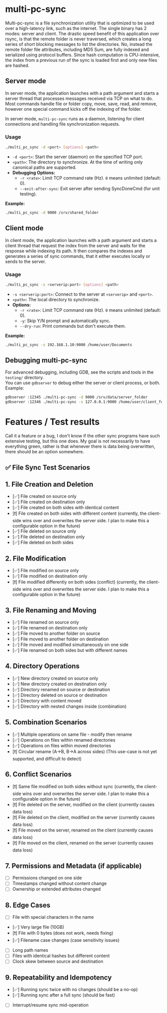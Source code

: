 # multi-pc-sync

Multi-pc-sync is a file synchronization utility that is optimized to be used over a high-latency link, such as the internet. The single binary has 2 modes: server and client. The drastic speed benefit of this application over rsync, is that the remote folder is never traversed, which creates a long series of short blocking messages to list the directories. No, instead the remote folder file attributes, including MD5 Sum, are fully indexed and serialized using protocol buffers. Since hash computation is CPU-intensive, the index from a previous run of the sync is loaded first and only new files are hashed.

## Server mode

In server mode, the application launches with a path argument and starts a server thread that processes messages received via TCP on what to do. Most commands handle file or folder copy, move, save, read, and remove, however one special command kicks off the indexing of the folder.


In server mode, `multi-pc-sync` runs as a daemon, listening for client connections and handling file synchronization requests.

### Usage

```sh
./multi_pc_sync -d <port> [options] <path>
```

- `-d <port>`: Start the server (daemon) on the specified TCP port.
- `<path>`: The directory to synchronize. At the time of writing only canonical paths are supported.
- **Debugging Options:**
  - `-r <rate>`: Limit TCP command rate (Hz). `0` means unlimited (default: 0).
  - `--exit-after-sync`: Exit server after sending SyncDoneCmd (for unit testing).

**Example:**
```sh
./multi_pc_sync -d 9000 /srv/shared_folder
```

## Client mode

In client mode, the application launches with a path argument and starts a client thread that request the index from the server and waits for the response while indexing its path. It then compares the indexes and generates a series of sync commands, that it either executes locally or sends to the server.

### Usage

```sh
./multi_pc_sync -s <serverip:port> [options] <path>
```

- `-s <serverip:port>`: Connect to the server at `<serverip>` and `<port>`.
- `<path>`: The local directory to synchronize.
- **Options:**
  - `-r <rate>`: Limit TCP command rate (Hz). `0` means unlimited (default: 0).
  - `-y`: Skip Y/N prompt and automatically sync.
  - `--dry-run`: Print commands but don't execute them.

**Example:**
```sh
./multi_pc_sync -s 192.168.1.10:9000 /home/user/Documents
```

## Debugging multi-pc-sync

For advanced debugging, including GDB, see the scripts and tools in the `testing/` directory.  
You can use `gdbserver` to debug either the server or client process, or both. Example:

```sh
gdbserver :12345 ./multi-pc-sync -d 9000 /srv/data/server_folder
gdbserver :12346 ./multi-pc-sync -s 127.0.0.1:9000 /home/user/client_folder
```

# Features / Test results

Call it a feature or a bug, I don't know if the other sync programs have such extensive testing, but this one does. My goal is not necessarily to have everything green, rather is that whenever there is data being overwritten, there should be an option somewhere.

## ✅ File Sync Test Scenarios

## 1. File Creation and Deletion
- [✅] File created on source only
- [✅] File created on destination only
- [✅] File created on both sides with identical content
- [❗] File created on both sides with different content (currently, the client-side wins over and overwrites the server side. I plan to make this a configurable option in the future)
- [✅] File deleted on source only
- [✅] File deleted on destination only
- [✅] File deleted on both sides

## 2. File Modification
- [✅] File modified on source only
- [✅] File modified on destination only
- [❗] File modified differently on both sides (conflict) (currently, the client-side wins over and overwrites the server side. I plan to make this a configurable option in the future)

## 3. File Renaming and Moving
- [✅] File renamed on source only
- [✅] File renamed on destination only
- [✅] File moved to another folder on source
- [✅] File moved to another folder on destination
- [✅] File moved and modified simultaneously on one side
- [✅] File renamed on both sides but with different names

## 4. Directory Operations
- [✅] New directory created on source only
- [✅] New directory created on destination only
- [✅] Directory renamed on source or destination
- [✅] Directory deleted on source or destination
- [✅] Directory with content moved
- [✅] Directory with nested changes inside (combination)

## 5. Combination Scenarios
- [✅] Multiple operations on same file - modify then rename
- [✅] Operations on files within renamed directories
- [✅] Operations on files within moved directories
- [❗] Circular rename (A→B, B→A across sides)  (This use-case is not yet supported, and difficult to detect)

## 6. Conflict Scenarios
- [❗] Same file modified on both sides without sync (currently, the client-side wins over and overwrites the server side. I plan to make this a configurable option in the future)
- [❗] File deleted on the server, modified on the client (currently causes data loss)
- [❗] File deleted on the client, modified on the server (currently causes data loss)
- [❗] File moved on the server, renamed on the client    (currently causes data loss)
- [❗] File moved on the client, renamed on the server    (currently causes data loss)

## 7. Permissions and Metadata (if applicable)
- [ ] Permissions changed on one side
- [ ] Timestamps changed without content change
- [ ] Ownership or extended attributes changed

## 8. Edge Cases
- [ ] File with special characters in the name
- [✅] Very large file (10GB)
- [❗] File with 0 bytes (does not work, needs fixing)
- [✅] Filename case changes (case sensitivity issues)
- [ ] Long path names
- [ ] Files with identical hashes but different content
- [ ] Clock skew between source and destination

## 9. Repeatability and Idempotency
- [✅] Running sync twice with no changes (should be a no-op)
- [✅] Running sync after a full sync (should be fast)
- [ ] Interrupt/resume sync mid-operation
